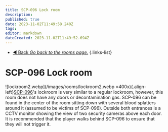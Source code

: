 ```yaml
---
title: SCP-096 Lock room
description: 
published: true
date: 2023-11-02T11:49:58.240Z
tags: 
editor: markdown
dateCreated: 2023-11-02T11:49:52.694Z
---
```


- [:arrow_backward: Back *Go back to the rooms page.*](/en/game/rooms#zones)
{.links-list}
# SCP-096 Lock room
![lockroom2.webp](/images/rooms/lockroom2.webp =400x){.align-left}[SCP-096](/en/game/scps/096)'s lockroom is very similar to a regular lockroom, however, this room does not have any doors or decontamination gas. SCP-096 can be found in the center of the room sitting down with several blood splatters around it (assumed to be victims of SCP-096). Outside both entrances is a CCTV monitor showing the view of two security cameras above each door. It is recommended that the player walks behind SCP-096 to ensure that they will not trigger it.